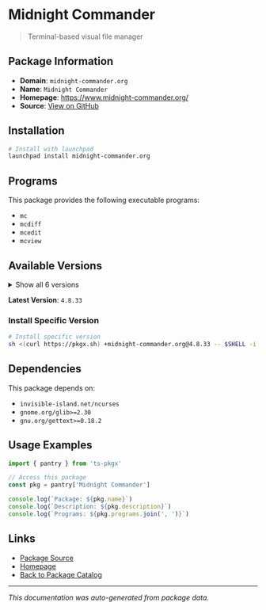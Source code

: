 # Midnight Commander

> Terminal-based visual file manager

## Package Information

- **Domain**: `midnight-commander.org`
- **Name**: `Midnight Commander`
- **Homepage**: https://www.midnight-commander.org/
- **Source**: [View on GitHub](https://github.com/pkgxdev/pantry/tree/main/projects/midnight-commander.org/package.yml)

## Installation

```bash
# Install with launchpad
launchpad install midnight-commander.org
```

## Programs

This package provides the following executable programs:

- `mc`
- `mcdiff`
- `mcedit`
- `mcview`

## Available Versions

<details>
<summary>Show all 6 versions</summary>

- `4.8.33`, `4.8.32`, `4.8.31`, `4.8.30`, `4.8.29`
- `4.8.28`

</details>

**Latest Version**: `4.8.33`

### Install Specific Version

```bash
# Install specific version
sh <(curl https://pkgx.sh) +midnight-commander.org@4.8.33 -- $SHELL -i
```

## Dependencies

This package depends on:

- `invisible-island.net/ncurses`
- `gnome.org/glib>=2.30`
- `gnu.org/gettext>=0.18.2`

## Usage Examples

```typescript
import { pantry } from 'ts-pkgx'

// Access this package
const pkg = pantry['Midnight Commander']

console.log(`Package: ${pkg.name}`)
console.log(`Description: ${pkg.description}`)
console.log(`Programs: ${pkg.programs.join(', ')}`)
```

## Links

- [Package Source](https://github.com/pkgxdev/pantry/tree/main/projects/midnight-commander.org/package.yml)
- [Homepage](https://www.midnight-commander.org/)
- [Back to Package Catalog](../../package-catalog.md)

---

*This documentation was auto-generated from package data.*
